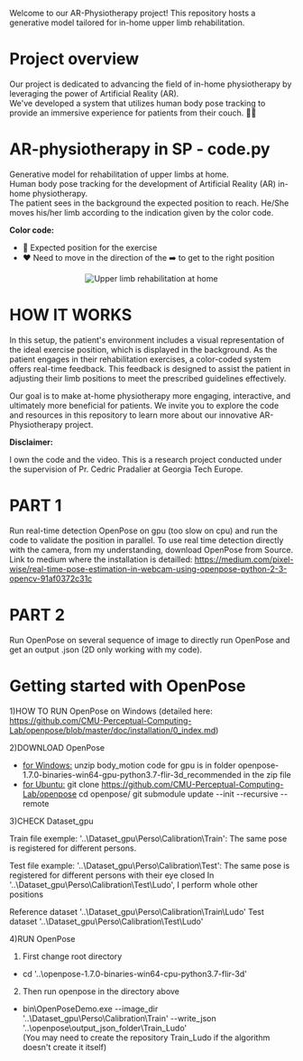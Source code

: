 Welcome to our AR-Physiotherapy project! This repository hosts a generative model tailored for in-home upper limb rehabilitation.
# Project overview 

Our project is dedicated to advancing the field of in-home physiotherapy by leveraging the power of Artificial Reality (AR).\
We've developed a system that utilizes human body pose tracking to provide an immersive experience for patients from their couch. 🚀📱

# AR-physiotherapy in SP - code.py

Generative model for rehabilitation of upper limbs at home.\
Human body pose tracking for the development of Artificial Reality (AR) in-home physiotherapy.\
The patient sees in the background the expected position to reach. He/She moves his/her limb according to the indication given by the color code.

**Color code:**
- :green_heart: Expected position for the exercise
- :heart: Need to move in the direction of the ➡️ to get to the right position


<div align="center">
  <img src="https://github.com/bossardl/Remote-physiotherapy/assets/90336628/a2842582-3669-4ab9-840a-92dc9c16e1ca.gif" alt="Upper limb rehabilitation at home" />
</div>

# HOW IT WORKS

In this setup, the patient's environment includes a visual representation of the ideal exercise position, which is displayed in the background. As the patient engages in their rehabilitation exercises, a color-coded system offers real-time feedback. This feedback is designed to assist the patient in adjusting their limb positions to meet the prescribed guidelines effectively.

Our goal is to make at-home physiotherapy more engaging, interactive, and ultimately more beneficial for patients. We invite you to explore the code and resources in this repository to learn more about our innovative AR-Physiotherapy project.

**Disclaimer:**

I own the code and the video. This is a research project conducted under the supervision of Pr. Cedric Pradalier at Georgia Tech Europe.

# PART 1  

Run real-time detection OpenPose on gpu (too slow on cpu) and run the code to validate the position in parallel.
To use real time detection directly with the camera, from my understanding, download OpenPose from Source.
Link to medium where the installation is detailled:
https://medium.com/pixel-wise/real-time-pose-estimation-in-webcam-using-openpose-python-2-3-opencv-91af0372c31c

# PART 2 
Run OpenPose on several sequence of image to directly run OpenPose and get an output .json (2D only working with my code).

# Getting started with OpenPose
1)HOW TO RUN OpenPose on Windows 	(detailed here: https://github.com/CMU-Perceptual-Computing-Lab/openpose/blob/master/doc/installation/0_index.md)

2)DOWNLOAD OpenPose 
- <ins>for Windows:</ins>
unzip body_motion
code for gpu is in folder openpose-1.7.0-binaries-win64-gpu-python3.7-flir-3d_recommended in the zip file
- <ins>for Ubuntu:</ins>
git clone https://github.com/CMU-Perceptual-Computing-Lab/openpose
cd openpose/
git submodule update --init --recursive --remote


3)CHECK Dataset_gpu

Train file exemple: '..\Dataset_gpu\Perso\Calibration\Train':
The same pose is registered for different persons.

Test file example: '..\Dataset_gpu\Perso\Calibration\Test':
 The same pose is registered for different persons with their eye closed 
In  '..\Dataset_gpu\Perso\Calibration\Test\Ludo', I perform whole other positions

Reference dataset '..\Dataset_gpu\Perso\Calibration\Train\Ludo'
Test dataset '..\Dataset_gpu\Perso\Calibration\Test\Ludo' 


4)RUN OpenPose

1. First change root directory
  - cd '..\openpose-1.7.0-binaries-win64-cpu-python3.7-flir-3d' 

2. Then run openpose in the directory above
  - bin\OpenPoseDemo.exe --image_dir '..\Dataset_gpu\Perso\Calibration\Train'  --write_json '..\openpose\output_json_folder\Train_Ludo'   
(You may need to create the repository  Train_Ludo if the algorithm doesn't create it itself)

